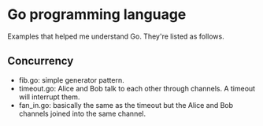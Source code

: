 # Go programming language

Examples that helped me understand Go. They're listed as follows.

## Concurrency

* fib.go: simple generator pattern.
* timeout.go: Alice and Bob talk to each other through channels. A timeout will
  interrupt them.
* fan_in.go: basically the same as the timeout but the Alice and Bob channels
  joined into the same channel.


